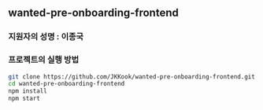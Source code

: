 ## wanted-pre-onboarding-frontend

### 지원자의 성명 : 이종국

### 프로젝트의 실행 방법

```bash
git clone https://github.com/JKKook/wanted-pre-onboarding-frontend.git
cd wanted-pre-onboarding-frontend
npm install
npm start
```
